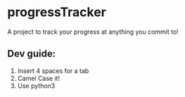 # progressTracker
A project to track your progress at anything you commit to!

## Dev guide:

1. Insert 4 spaces for a tab
2. Camel Case it!
3. Use python3

